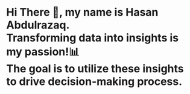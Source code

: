 <h1><b>Hi There 👋,</b> my name is <b>Hasan Abdulrazaq.</b><br>
Transforming data into insights is my passion!📊<br>
The goal is to utilize these insights to drive decision-making process.</h1>